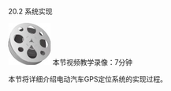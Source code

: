 ### 
  20.2 系统实现


<img class="my_markdown" class="h-pic" src="../images/Figure-0436-361.jpg" style="width:86px;  height: 85px; "/> 本节视频教学录像：7分钟

本节将详细介绍电动汽车GPS定位系统的实现过程。

